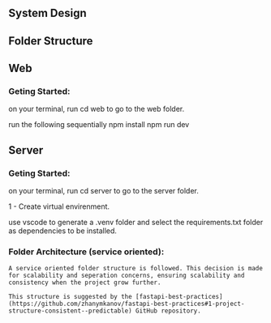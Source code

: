 ## System Design

## Folder Structure

## Web 

### Geting Started:
on your terminal, run cd web to go to the web folder.

run the following sequentially 
npm install
npm run dev

## Server

### Geting Started:


on your terminal, run cd server to go to the server folder. 

1 - Create virtual envirenment.

use vscode to generate a .venv folder and select the requirements.txt folder as dependencies to be installed. 


### Folder Architecture (service oriented):
    A service oriented folder structure is followed. This decision is made for scalability and seperation concerns, ensuring scalability and consistency when the project grow further.

    This structure is suggested by the [fastapi-best-practices](https://github.com/zhanymkanov/fastapi-best-practices#1-project-structure-consistent--predictable) GitHub repository.
